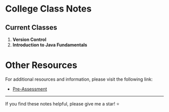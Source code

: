 # College Class Notes

## Current Classes
1. **Version Control**
2. **Introduction to Java Fundamentals**

# Other Resources

For additional resources and information, please visit the following link:

- [Pre-Assessment](https://guiltless-whip-7ba.notion.site/D286-Pre-Assessment-fdc95bd2201241b09d41ff3f3d705d7b)

---

If you find these notes helpful, please give me a star! ⭐
